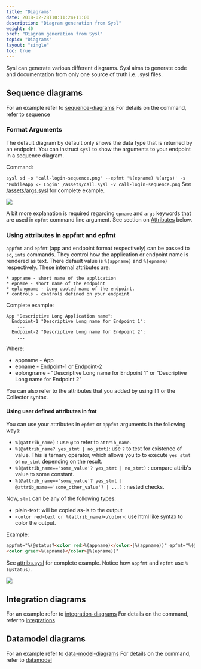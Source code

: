 ```yaml
---
title: "Diagrams"
date: 2018-02-28T10:11:24+11:00
description: "Diagram generation from Sysl"
weight: 40
bref: "Diagram generation from Sysl"
topic: "Diagrams"
layout: "single"
toc: true
---
```


Sysl can generate various different diagrams. Sysl aims to generate code and documentation from only one source of truth i.e. .sysl files.

## Sequence diagrams

For an example refer to [sequence-diagrams](/docs/byexample/sequence-diagrams/)
For details on the command, refer to [sequence](/docs/commands/sd)

### Format Arguments

The default diagram by default only shows the data type that is returned by an endpoint. You can instruct `sysl` to show the arguments to your endpoint in a sequence diagram.

Command:

`sysl sd -o 'call-login-sequence.png' --epfmt '%(epname) %(args)' -s 'MobileApp <- Login' /assets/call.sysl -v call-login-sequence.png`
See [/assets/args.sysl](/assets/args.sysl) for complete example.

![](/assets/args-Seq.png)

A bit more explanation is required regarding `epname` and `args` keywords that are used in `epfmt` command line argument. See section on [Attributes](#epfmt) below.

### Using attributes in appfmt and epfmt

`appfmt` and `epfmt` (app and endpoint format respectively) can be passed to
`sd`, `ints` commands. They control how the application or endpoint name is
rendered as text. There default value is `%(appname)` and `%(epname)`
respectively. These internal attributes are:

    * appname - short name of the application
    * epname - short name of the endpoint
    * eplongname - Long quoted name of the endpoint.
    * controls - controls defined on your endpoint

Complete example:

```
App "Descriptive Long Application name":
  Endpoint-1 "Descriptive Long name for Endpoint 1":
    ...
  Endpoint-2 "Descriptive Long name for Endpoint 2":
    ...
```

Where:

- appname - App
- epname - Endpoint-1 or Endpoint-2
- eplongname - "Descriptive Long name for Endpoint 1" or "Descriptive Long name
  for Endpoint 2"

You can also refer to the attributes that you added by using `[]` or the
Collector syntax.

#### Using user defined attributes in fmt

You can use your attributes in `epfmt` or `appfmt` arguments in the following
ways:

- `%(@attrib_name)` : use `@` to refer to `attrib_name`.
- `%(@attrib_name? yes_stmt | no_stmt)`: use `?` to test for existence of value.
  This is ternary operator, which allows you to to execute `yes_stmt` or
  `no_stmt` depending on the result.
- `%(@attrib_name=='some_value'? yes_stmt | no_stmt)` : compare attrib's value
  to some constant.
- `%(@attrib_name=='some_value'? yes_stmt | @attrib_name=='some_other_value'? | ...)` : nested checks.

Now, `stmt` can be any of the following types:

- plain-text: will be copied as-is to the output
- `<color red>text or %(attrib_name)</color>`: use html like syntax to color the
  output.

Example:

```html
appfmt="%(@status?<color red>%(appname)</color>|%(appname))" epfmt="%(@status?
<color green>%(epname)</color>|%(epname))"
```

See [attribs.sysl](assets/attribs.sysl) for complete example. Notice how
`appfmt` and `epfmt` use `%(@status)`.

![](assets/attribs-Seq.png)


## Integration diagrams

For an example refer to [integration-diagrams](/docs/byexample/integration-diagrams/)
For details on the command, refer to [integrations](/docs/commands/integrations)

## Datamodel diagrams

For an example refer to [data-model-diagrams](/docs/byexample/data-model-diagrams/)
For details on the command, refer to [datamodel](/docs/commands/datamodel)

